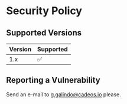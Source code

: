 # Security Policy

## Supported Versions


| Version | Supported          |
| ------- | ------------------ |
| 1.x     | :white_check_mark: |

## Reporting a Vulnerability

Send an e-mail to g.galindo@cadeos.io please. 

